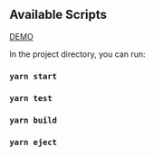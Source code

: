 ## Available Scripts

[DEMO](https://nickbvr.github.io/matrix-table/)

In the project directory, you can run:

### `yarn start`

### `yarn test`

### `yarn build`

### `yarn eject`
